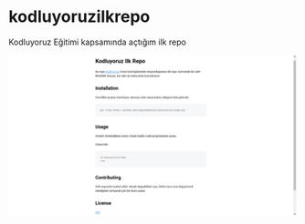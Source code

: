 # kodluyoruzilkrepo
Kodluyoruz Eğitimi kapsamında açtığım ilk repo

![Markdown Image](markdown.png)
